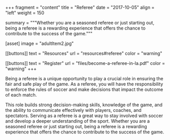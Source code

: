 +++
fragment = "content"
title = "Referee"
date = "2017-10-05"
align = "left"
weight = 150

summary = """Whether you are a seasoned referee or just starting out, being a referee is a rewarding experience that offers the chance to contribute to the success of the game."""

[asset]
  image = "adultItem2.jpg"

[[buttons]]
  text = "Resources"
  url = "resources#referee"
  color = "warning"

[[buttons]]
  text = "Register"
  url = "files/become-a-referee-in-la.pdf"
  color = "warning"
+++

Being a referee is a unique opportunity to play a crucial role in ensuring the fair and safe play of the game. As a referee, you will have the responsibility to enforce the rules of soccer and make decisions that impact the outcome of each match. 

This role builds strong decision-making skills, knowledge of the game, and the ability to communicate effectively with players, coaches, and spectators. Serving as a referee is a great way to stay involved with soccer and develop a deeper understanding of the sport. Whether you are a seasoned referee or just starting out, being a referee is a rewarding experience that offers the chance to contribute to the success of the game.